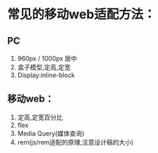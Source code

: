 # 常见的移动web适配方法：
## PC
 1. 960px / 1000px 居中
 2. 盒子模型,定高,定宽
 3. Display:inline-block
## 移动web：
 1. 定高,定宽百分比
 2. flex
 3. Media Query(媒体查询)  
 4. rem(js/rem适配的原理,注意设计稿的大小)

